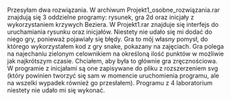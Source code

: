 Przesyłam dwa rozwiązania. W archiwum Projekt1_osobne_rozwiązania.rar znajdują się 3 oddzielne programy: rysunek, gra 2d oraz inicjały z wykorzystaniem krzywych Beziera. W Projekt1.rar znajduje się interfejs do uruchamiania rysunku oraz inicjałów. Niestety nie udało się mi dodać do niego gry, ponieważ pojawiały się błędy. Gra to mój własny pomysł, do którego wykorzystałem kod z gry snake, pokazany na zajęciach. Gra polega na najechaniu zielonym celownikiem na określoną ilość punktów w możliwie jak najkrótszym czasie. Chciałem, aby była to głównie gra zręcznościowa. W programie z inicjałami są one zapisywane do pliku z rozszerzeniem svg (który powinien tworzyć się sam w momencie uruchomienia programu, ale na wszelki wypadek również go przesłałem). Programu z 4 laboratorium niestety nie udało mi się wykonać.
